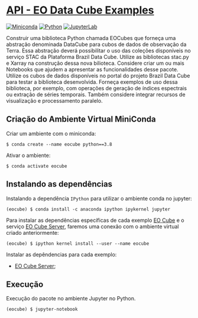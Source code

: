 # [API - EO Data Cube Examples](./EOCubeTests.ipynb)

[![Miniconda](https://img.shields.io/badge/miniconda-3-green)](https://docs.conda.io/en/latest/miniconda.html)
[![Python](https://img.shields.io/badge/python-3.8-green)](https://www.python.org/)
[![JupyterLab](https://img.shields.io/badge/jupyter-1.0-green)](https://jupyter.org/)

Construir uma biblioteca Python chamada EOCubes que forneça uma abstração denominada DataCube para cubos de dados de observação da Terra. Essa abstração deverá possibilitar o uso das coleções disponíveis no serviço STAC da Plataforma Brazil Data Cube. Utilize as bibliotecas stac.py e Xarray na construção dessa nova bilioteca. Considere criar um ou mais Notebooks que ajudem a apresentar as funcionalidades desse pacote. Utilize os cubos de dados disponíveis no portal do projeto Brazil Data Cube para testar a biblioteca desenvolvida. Forneça exemplos de uso dessa biblioteca, por exemplo, com operações de geração de índices espectrais ou extração de séries temporais. Também considere integrar recursos de visualização e processamento paralelo.

## Criação do Ambiente Virtual MiniConda

Criar um ambiente com o miniconda:

~~~shell
$ conda create --name eocube python==3.8
~~~

Ativar o ambiente:

~~~shell
$ conda activate eocube
~~~

## Instalando as dependências

Instalando a dependência `IPython` para utilizar o ambiente conda no jupyter:

~~~shell
(eocube) $ conda install -c anaconda ipython ipykernel jupyter
~~~

Para instalar as dependências específicas de cada exemplo [EO Cube](./eocube) e o serviço [EO Cube Server](./eocube-server), faremos uma conexão com o ambiente virtual criado anteriormente:

~~~shell
(eocube) $ ipython kernel install --user --name eocube
~~~

Instalar as depêndencias para cada exemplo:

 - [EO Cube Server](./eocube-server);

## Execução

Execução do pacote no ambiente Jupyter no Python.

~~~shell
(eocube) $ jupyter-notebook
~~~

